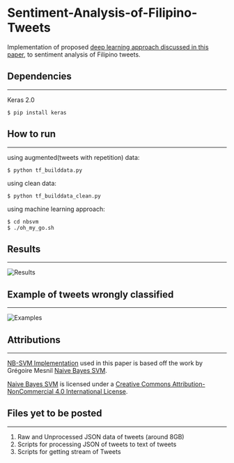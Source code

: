 # Sentiment-Analysis-of-Filipino-Tweets

Implementation of proposed [deep learning approach discussed in this paper](https://github.com/iamRusty/Sentiment-Analysis-of-Filipino-Tweets/blob/master/Sentiment%20Analysis%20of%20Filipino%20Tweets.pdf), to sentiment analysis of Filipino tweets.

## Dependencies
---
Keras 2.0

    $ pip install keras

## How to run
---
using augmented(tweets with repetition) data:

    $ python tf_builddata.py
    
using clean data:

    $ python tf_builddata_clean.py

using machine learning approach:

    $ cd nbsvm
    $ ./oh_my_go.sh

## Results
---
![Results](https://puu.sh/wfVFV/45ac583af5.PNG)

## Example of tweets wrongly classified
---
![Examples](https://puu.sh/wfVHC/14626c0892.PNG)

## Attributions
---
[NB-SVM Implementation](https://github.com/iamRusty/Sentiment-Analysis-of-Filipino-Tweets/tree/master/nbsvm) used in this paper is based off the work by Grégoire Mesnil [Naive Bayes SVM](https://github.com/mesnilgr/nbsvm). 

[Naive Bayes SVM](https://github.com/mesnilgr/nbsvm) is licensed under a [Creative Commons Attribution-NonCommercial 4.0 International License](http://creativecommons.org/licenses/by-nc/4.0/).

## Files yet to be posted
---
1. Raw and Unprocessed JSON data of tweets (around 8GB)
2. Scripts for processing JSON of tweets to text of tweets
3. Scripts for getting stream of Tweets 

